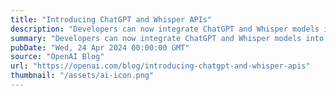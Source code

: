 ```yaml
---
title: "Introducing ChatGPT and Whisper APIs"
description: "Developers can now integrate ChatGPT and Whisper models into their apps and products through our API."
summary: "Developers can now integrate ChatGPT and Whisper models into their apps and products through our API."
pubDate: "Wed, 24 Apr 2024 00:00:00 GMT"
source: "OpenAI Blog"
url: "https://openai.com/blog/introducing-chatgpt-and-whisper-apis"
thumbnail: "/assets/ai-icon.png"
---
```


